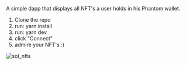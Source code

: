 A simple dapp that displays all NFT's a user holds in his Phantom wallet.

1. Clone the repo
2. run: yarn install
3. run: yarn dev
4. click "Connect"
5. admire your NFT's :)

![sol_nfts](https://user-images.githubusercontent.com/48444166/191619779-07a332ec-5ce0-4daa-9bf6-a54597723096.png)
